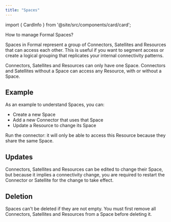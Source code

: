 ```yaml
---
title: "Spaces"
---
```


import { CardInfo } from '@site/src/components/card/card';

<span className="page-description">How to manage Formal Spaces?</span>

Spaces in Formal represent a group of Connectors, Satellites and Resources that can access each other. This is useful if you want to segment access or create a logical grouping that replicates your internal connectivity patterns.

<CardInfo>
Connectors, Satellites and Resources can only have one Space. Connectors and Satellites without a Space can access any Resource, with or without a Space.
</CardInfo>

## Example

As an example to understand Spaces, you can:
* Create a new Space
* Add a new Connector that uses that Space
* Update a Resource to change its Space

Run the connector: it will only be able to access this Resource because they share the same Space.

## Updates

Connectors, Satellites and Resources can be edited to change their Space, but because it implies a connectivity change, you are required to restart the Connector or Satellite for the change to take effect.

## Deletion

Spaces can't be deleted if they are not empty. You must first remove all Connectors, Satellites and Resources from a Space before deleting it.
